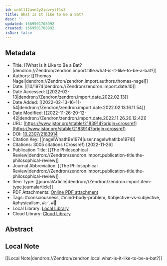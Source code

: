 ```yaml
---
id: unbl112uvn2y2idvrytf1s3
title: What Is It like to Be a Bat?
desc: ''
updated: 1669501708992
created: 1669501708992
isDir: false
---
```

## Metadata

- Title: [[What Is It Like to Be a Bat?|dendron://Zendron/zendron.import.title.what-is-it-like-to-be-a-bat?]]
- Authors: [[Thomas Nagel|dendron://Zendron/zendron.import.authors.thomas-nagel]]
- Date: [[10/1974|dendron://Zendron/zendron.import.date.10]]
- Date Accessed: [[2022-02-13|dendron://Zendron/zendron.import.date.2022.02.13]]
- Date Added: [[2022-02-13-16-11-54|dendron://Zendron/zendron.import.date.2022.02.13.16.11.54]]
- Date Modified: [[2022-11-26-20-12-42|dendron://Zendron/zendron.import.date.2022.11.26.20.12.42]]
- URL: [https://www.jstor.org/stable/2183914?origin=crossref](https://www.jstor.org/stable/2183914?origin=crossref)
- DOI: [10.2307/2183914](http://doi.org/10.2307/2183914)
- Citation Key: [[nagelWhatItBe1974|user.nagelwhatitbe1974]]
- Citations: 3005 citations (Crossref) [2022-11-26]
- Publication Title: [[The Philosophical Review|dendron://Zendron/zendron.import.publication-title.the-philosophical-review]]
- Journal Abbreviation: [[The Philosophical Review|dendron://Zendron/zendron.import.publication-title.the-philosophical-review]]
- Item Type: [[journalArticle|dendron://Zendron/zendron.import.item-type.journalarticle]]
- PDF Attachments: [Online PDF attachment](https://www.zotero.org/groups/9025336/mjvolk3/items/9025336/attachment/YUMXBRYU/reader)
- Tags: #consciousness, #mind-body-problem, #objective-vs-subjective, #physicalism, #✅, #🦌
- Local Library: [Local Library](zotero://select/items/9025336)
- Cloud Library: [Cloud Library](https://www.zotero.org/groups/9025336/mjvolk3/library)

## Abstract


## Local Note
[[Local Note|dendron://Zendron/zendron.local.what-is-it-like-to-be-a-bat?]]

